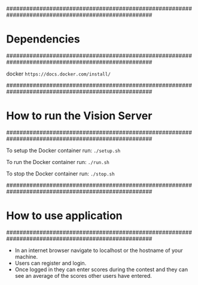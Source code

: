 ####################################################################################################
# Dependencies
####################################################################################################

docker
```https://docs.docker.com/install/```

####################################################################################################
# How to run the Vision Server
####################################################################################################

To setup the Docker container run:
```./setup.sh```

To run the Docker container run:
```./run.sh```

To stop the Docker container run:
```./stop.sh```

####################################################################################################
# How to use application
####################################################################################################

- In an internet browser navigate to localhost or the hostname of your machine.
- Users can register and login.
- Once logged in they can enter scores during the contest and they can see an average of the scores
  other users have entered.
